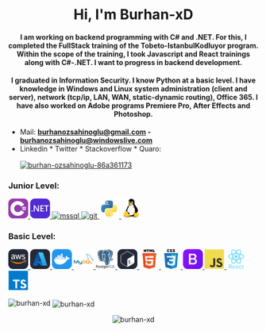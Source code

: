 <h1 align="center">Hi, I'm Burhan-xD</h1>
<h4 align="center">I am working on backend programming with C# and .NET. For this, I completed the FullStack training of the Tobeto-IstanbulKodluyor program. Within the scope of the training, I took Javascript and React trainings along with C#-.NET. I want to progress in backend development. </h4>
<h4 align="center">I graduated in Information Security. I know Python at a basic level. I have knowledge in Windows and Linux system administration (client and server), network (tcp/ip, LAN, WAN, static-dynamic routing), Office 365. I have also worked on Adobe programs Premiere Pro, After Effects and Photoshop.</h4>

- Mail: **burhanozsahinoglu@gmail.com - burhanozsahinoglu@windowslive.com**
- Linkedin * Twitter * Stackoverflow * Quaro: <p align="left">
<a href="https://linkedin.com/in/burhan-xd" target="blank"><img align="center" src="https://raw.githubusercontent.com/rahuldkjain/github-profile-readme-generator/master/src/images/icons/Social/linked-in-alt.svg" alt="burhan-ozsahinoglu-86a361173" height="30" width="40" /></a>

<h3 align="left">Junior Level:</h3>
<p align="left">
    <a href="https://www.w3schools.com/cs/" target="_blank" rel="noreferrer"><img src="https://github.com/tandpfun/skill-icons/blob/main/icons/CS.svg" alt="csharp" width="40" height="40"> </a>
    <a href="https://dotnet.microsoft.com/" target="_blank" rel="noreferrer"> <img src="https://github.com/tandpfun/skill-icons/blob/main/icons/DotNet.svg" alt="dotnet" width="40" height="40"/> </a> 
    <a href="https://www.microsoft.com/en-us/sql-server" target="_blank" rel="noreferrer"> <img src="https://github.com/marwin1991/profile-technology-icons/assets/19180175/3b371807-db7c-45b4-8720-c0cfc901680a" alt="mssql" width="40" height="40"/> </a> 
    <a href="https://git-scm.com/" target="_blank" rel="noreferrer"> <img src="https://www.vectorlogo.zone/logos/git-scm/git-scm-icon.svg" alt="git" width="40" height="40"/> </a>      
    <a href="https://www.python.org" target="_blank" rel="noreferrer"> <img src="https://raw.githubusercontent.com/devicons/devicon/master/icons/python/python-original.svg" alt="python" width="40" height="40"/> 
    </a>  
    <a href="https://www.linux.org/" target="_blank" rel="noreferrer"> <img src="https://raw.githubusercontent.com/devicons/devicon/master/icons/linux/linux-original.svg" alt="linux" width="40" height="40"/> </a> 
</p>

<h3 align="left">Basic Level:</h3>
<p align="left">
    <a href="https://aws.amazon.com" target="_blank" rel="noreferrer"> <img src="https://github.com/tandpfun/skill-icons/blob/main/icons/AWS-Dark.svg" alt="aws" width="40" height="40"/> </a> 
    <a href="https://azure.microsoft.com/en-in/" target="_blank" rel="noreferrer"> <img src="https://github.com/tandpfun/skill-icons/blob/main/icons/Azure-Dark.svg" alt="azure" width="40" height="40"/> </a> 
    <a href="https://www.docker.com/" target="_blank" rel="noreferrer"> <img src="https://github.com/tandpfun/skill-icons/blob/main/icons/Docker.svg" alt="docker" width="40" height="40"/> </a> 
    <a href="https://www.mysql.com/" target="_blank" rel="noreferrer"> <img src="https://raw.githubusercontent.com/devicons/devicon/master/icons/mysql/mysql-original-wordmark.svg" alt="mysql" width="40" height="40"/> </a> 
    <a href="https://www.postgresql.org" target="_blank" rel="noreferrer"> <img src="https://raw.githubusercontent.com/devicons/devicon/master/icons/postgresql/postgresql-original-wordmark.svg" alt="postgresql" width="40" height="40"/> </a> 
    <a href="https://www.gnu.org/software/bash/" target="_blank" rel="noreferrer"> <img src="https://github.com/tandpfun/skill-icons/blob/main/icons/Bash-Dark.svg" alt="bash" width="40" height="40"/> </a> 
    <a href="https://www.w3.org/html/" target="_blank" rel="noreferrer"> <img src="https://raw.githubusercontent.com/devicons/devicon/master/icons/html5/html5-original-wordmark.svg" alt="html5" width="40" height="40"/> </a> 
    <a href="https://www.w3schools.com/css/" target="_blank" rel="noreferrer"> <img src="https://raw.githubusercontent.com/devicons/devicon/master/icons/css3/css3-original-wordmark.svg" alt="css3" width="40" height="40"/> </a> 
    <a href="https://getbootstrap.com" target="_blank" rel="noreferrer"> <img src="https://github.com/tandpfun/skill-icons/blob/main/icons/Bootstrap.svg" alt="bootstrap" width="40" height="40"/> </a> 
    <a href="https://developer.mozilla.org/en-US/docs/Web/JavaScript" target="_blank" rel="noreferrer"> <img src="https://raw.githubusercontent.com/devicons/devicon/master/icons/javascript/javascript-original.svg" alt="javascript" width="40" height="40"/> </a> 
    <a href="https://reactjs.org/" target="_blank" rel="noreferrer"> <img src="https://raw.githubusercontent.com/devicons/devicon/master/icons/react/react-original-wordmark.svg" alt="react" width="40" height="40"/> </a> 
    <a href="https://www.typescriptlang.org/" target="_blank" rel="noreferrer"> <img src="https://raw.githubusercontent.com/devicons/devicon/master/icons/typescript/typescript-original.svg" alt="typescript" width="40" height="40"/> </a>
</p>

<p><img align="left" src="https://github-readme-stats.vercel.app/api/top-langs?username=burhan-xd&show_icons=true&locale=en&layout=compact" alt="burhan-xd" /></p>

<p>&nbsp;<img align="center" src="https://github-readme-stats.vercel.app/api?username=burhan-xd&show_icons=true&locale=en" alt="burhan-xd" /></p>

<p align="center"> <img src="https://komarev.com/ghpvc/?username=burhan-xd&label=Profile%20views&color=0e75b6&style=flat" alt="burhan-xd" /> </p>
